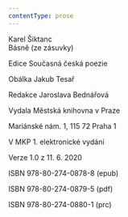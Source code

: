 ```yaml
---
contentType: prose
---
```


Karel Šiktanc  
Básně (ze zásuvky)

Edice Současná česká poezie

Obálka Jakub Tesař

Redakce Jaroslava Bednářová

Vydala Městská knihovna v Praze

Mariánské nám. 1, 115 72 Praha 1

V MKP 1. elektronické vydání

Verze 1.0 z 11. 6. 2020

ISBN 978-80-274-0878-8 (epub)

ISBN 978-80-274-0879-5 (pdf)

ISBN 978-80-274-0880-1 (prc)
